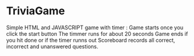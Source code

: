 # TriviaGame

Simple HTML and JAVASCRIPT game with timer :
    Game starts once you click the start button
    The timmer runs for about 20 seconds
    Game ends if you hit done or if the timer runns out
    Scoreboard records all correct, incorrect and unanswered questions. 

